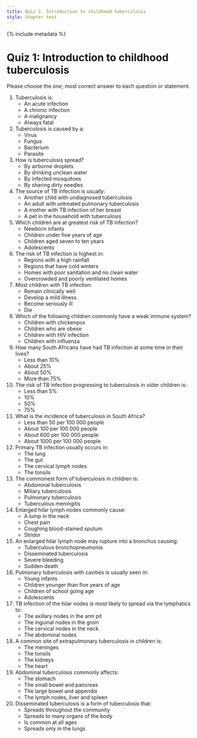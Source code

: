 ```yaml
---
title: Quiz 1. Introduction to childhood tuberculosis
style: chapter test
---
```


{% include metadata %}

# Quiz 1: Introduction to childhood tuberculosis

Please choose the *one*, most correct answer to each question or statement.

1.	Tuberculosis is:
	-	An acute infection
	+	A chronic infection
	-	A malignancy
	-	Always fatal
2.	Tuberculosis is caused by a:
	-	Virus
	-	Fungus
	+	Bacterium
	-	Parasite
3.	How is tuberculosis spread?
	+	By airborne droplets
	-	By drinking unclean water
	-	By infected mosquitoes
	-	By sharing dirty needles
4.	The source of TB infection is usually:
	-	Another child with undiagnosed tuberculosis
	+	An adult with untreated pulmonary tuberculosis
	-	A mother with TB infection of her breast
	-	A pet in the household with tuberculosis
5.	Which children are at greatest risk of TB infection?
	-	Newborn infants
	+	Children under five years of age
	-	Children aged seven to ten years
	-	Adolescents
6.	The risk of TB infection is highest in:
	-	Regions with a high rainfall
	-	Regions that have cold winters
	-	Homes with poor sanitation and no clean water
	+	Overcrowded and poorly ventilated homes
7.	Most children with TB infection:
	+	Remain clinically well
	-	Develop a mild illness
	-	Become seriously ill
	-	Die
8.	Which of the following children commonly have a weak immune system?
	-	Children with chickenpox
	-	Children who are obese
	+	Children with HIV infection
	-	Children with influenza
9.	How many South Africans have had TB infection at some time in their lives?
	-	Less than 10%
	-	About 25%
	+	About 50%
	-	More than 75%
10.	The risk of TB infection progressing to tuberculosis in older children is:
	-	Less than 5%
	+	10%
	-	50%
	-	75%
11.	What is the incidence of tuberculosis in South Africa?
	-	Less than 50 per 100 000 people
	-	About 100 per 100 000 people
	+	About 600 per 100 000 people
	-	About 1000 per 100 000 people
12.	Primary TB infection usually occurs in:
	+	The lung
	-	The gut
	-	The cervical lymph nodes
	-	The tonsils
13.	The commonest form of tuberculosis in children is:
	-	Abdominal tuberculosis
	-	Miliary tuberculosis
	+	Pulmonary tuberculosis
	-	Tuberculous meningitis
14.	Enlarged hilar lymph nodes commonly cause:
	-	A lump in the neck
	-	Chest pain
	-	Coughing blood-stained sputum
	+	Stridor
15.	An enlarged hilar lymph node may rupture into a bronchus causing:
	+	Tuberculous bronchopneumonia
	-	Disseminated tuberculosis
	-	Severe bleeding
	-	Sudden death
16.	Pulmonary tuberculosis with cavities is usually seen in:
	-	Young infants
	-	Children younger than five years of age
	-	Children of school going age
	+	Adolescents
17.	TB infection of the hilar nodes is most likely to spread via the lymphatics to:
	-	The axillary nodes in the arm pit
	-	The inguinal nodes in the groin
	+	The cervical nodes in the neck
	-	The abdominal nodes
18.	A common site of extrapulmonary tuberculosis in children is:
	+	The meninges
	-	The tonsils
	-	The kidneys
	-	The heart
19.	Abdominal tuberculosis commonly affects:
	-	The stomach
	-	The small bowel and pancreas
	-	The large bowel and appendix
	+	The lymph nodes, liver and spleen
20.	Disseminated tuberculosis is a form of tuberculosis that:
	-	Spreads throughout the community
	+	Spreads to many organs of the body
	-	Is common at all ages
	-	Spreads only in the lungs